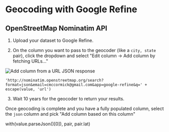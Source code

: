 # Geocoding with Google Refine

## OpenStreetMap Nominatim API

1. Upload your dataset to Google Refine.

2. On the column you want to pass to the geocoder (like a `city, state` pair), click the dropdown and select "Edit column &rarr; Add column by fetching URLs..."

![Add column from a URL JSON response](http://f.cl.ly/items/3E0c043z3y2f2q240U0s/google-refine-geocoding-json.png)

```
'http://nominatim.openstreetmap.org/search?format=json&email=cmccormick@gmail.com&app=google-refine&q=' + escape(value, 'url')
```

3. Wait 10 years for the geocoder to return your results.

Once geocoding is complete and you have a fully populated column, select the `json` column and pick "Add column based on this column"

with(value.parseJson()[0]), pair, pair.lat)

